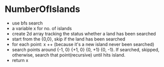 # NumberOfIslands
* use bfs search
* a variable x for no. of islands
* create 2d array tracking the status whether a land has been searched
* start from the {0,0}, skip if the land has been searched
* for each point:
	x ++ (because it's a new island never been searched)
 * search points around {-1, 0} {+1, 0} {0, +1} {0, -1}. If searched, skipped, otherwise, search that point(recursive) until hits island. 
* return x